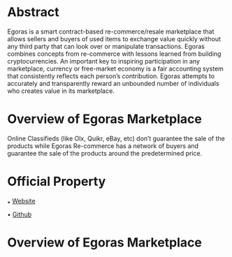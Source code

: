 # Abstract 

Egoras is a smart contract-based re-commerce/resale marketplace that allows sellers and buyers of used items to exchange value quickly without any third party that can look over or manipulate transactions. Egoras combines concepts from re-commerce with lessons learned from building cryptocurrencies. An important key to inspiring participation in any marketplace, currency or free-market economy is a fair accounting system that consistently reflects each person’s contribution. Egoras attempts to accurately and transparently reward an unbounded number of individuals who creates value in its marketplace.

# Overview of Egoras Marketplace

Online Classifieds (like Olx, Quikr, eBay, etc) don’t guarantee the sale of the products while Egoras Re-commerce has a network of buyers and guarantee the sale of the products around the predetermined price.

# Official Property
&#8270; <a href="https://www.egoras.com">Website</a>

&#8226; <a href="https://github.com/EgorasMarket/">Github</a>

# Overview of Egoras Marketplace

